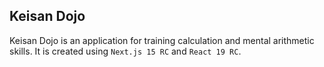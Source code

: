 ## Keisan Dojo

Keisan Dojo is an application for training calculation and mental arithmetic skills.
It is created using `Next.js 15 RC` and `React 19 RC`.
